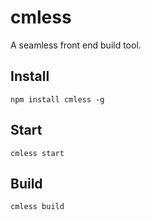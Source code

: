 # cmless

A seamless front end build tool.

## Install
```
npm install cmless -g
```

## Start
```
cmless start
```

## Build
```
cmless build
```
